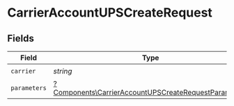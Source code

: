 # CarrierAccountUPSCreateRequest


## Fields

| Field                                                                                                                       | Type                                                                                                                        | Required                                                                                                                    | Description                                                                                                                 |
| --------------------------------------------------------------------------------------------------------------------------- | --------------------------------------------------------------------------------------------------------------------------- | --------------------------------------------------------------------------------------------------------------------------- | --------------------------------------------------------------------------------------------------------------------------- |
| `carrier`                                                                                                                   | *string*                                                                                                                    | :heavy_check_mark:                                                                                                          | N/A                                                                                                                         |
| `parameters`                                                                                                                | [?Components\CarrierAccountUPSCreateRequestParameters](../../Models/Components/CarrierAccountUPSCreateRequestParameters.md) | :heavy_minus_sign:                                                                                                          | N/A                                                                                                                         |